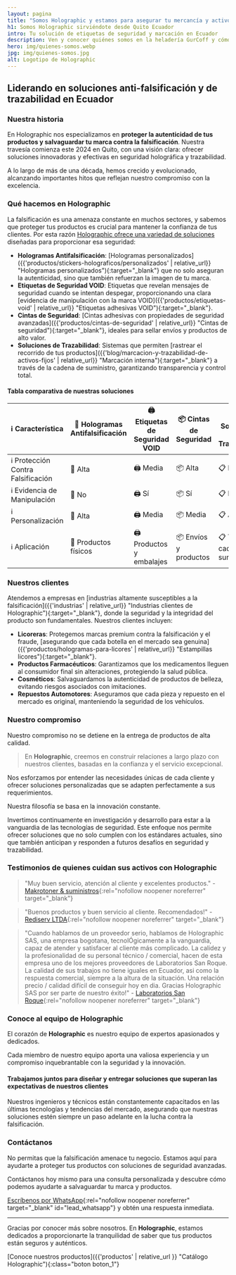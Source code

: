 ```yaml
---
layout: pagina
title: "Somos Holographic y estamos para asegurar tu mercancía y activos"
h1: Somos Holographic sirviéndote desde Quito Ecuador
intro: Tu solución de etiquetas de seguridad y marcación en Ecuador
description: Ven y conocer quiénes somos en la heladería GurCoff y cómo hemos logrado ser los mejores de la zona donde abrimos nuestras sucursales
hero: img/quienes-somos.webp
jpg: img/quienes-somos.jpg
alt: Logotipo de Holographic
---
```

## Liderando en soluciones anti-falsificación y de trazabilidad en Ecuador

### Nuestra historia

En Holographic nos especializamos en **proteger la autenticidad de tus productos y salvaguardar tu marca contra la falsificación**. Nuestra travesía comienza este 2024 en Quito, con una visión clara: ofrecer soluciones innovadoras y efectivas en seguridad holográfica y trazabilidad.

A lo largo de más de una década, hemos crecido y evolucionado, alcanzando importantes hitos que reflejan nuestro compromiso con la excelencia.

### Qué hacemos en Holographic

La falsificación es una amenaza constante en muchos sectores, y sabemos que proteger tus productos es crucial para mantener la confianza de tus clientes. Por esta razón [Holographic ofrece una variedad de soluciones](/) diseñadas para proporcionar esa seguridad:

- **Hologramas Antifalsificación**: [Hologramas personalizados]({{'productos/stickers-holograficos/personalizados' | relative_url}} "Hologramas personalizados"){:target="_blank"} que no solo aseguran la autenticidad, sino que también refuerzan la imagen de tu marca.
- **Etiquetas de Seguridad VOID**: Etiquetas que revelan mensajes de seguridad cuando se intentan despegar, proporcionando una clara [evidencia de manipulación con la marca VOID]({{'productos/etiquetas-void' | relative_url}} "Etiquetas adhesivas VOID"){:target="_blank"}.
- **Cintas de Seguridad**: [Cintas adhesivas con propiedades de seguridad avanzadas]({{'productos/cintas-de-seguridad' | relative_url}} "Cintas de seguridad"){:target="_blank"}, ideales para sellar envíos y productos de alto valor.
- **Soluciones de Trazabilidad**: Sistemas que permiten [rastrear el recorrido de tus productos]({{'blog/marcacion-y-trazabilidad-de-activos-fijos' | relative_url}} "Marcación interna"){:target="_blank"} a través de la cadena de suministro, garantizando transparencia y control total.

#### Tabla comparativa de nuestras soluciones

| ℹ️ Característica                  | 🚫 Hologramas Antifalsificación | 🖨️ Etiquetas de Seguridad VOID | 📦 Cintas de Seguridad | 📋 Soluciones de Trazabilidad |
|-------------------------------|------------------------------|-----------------------------|---------------------|----------------------------|
| ℹ️ Protección Contra Falsificación | 🚫 Alta                          | 🖨️ Media                        | 📦 Alta                | 📋 Media                      |
| ℹ️ Evidencia de Manipulación       | 🚫 No                            | 🖨️ Sí                           | 📦 Sí                  | 📋 No                         |
| ℹ️ Personalización                 | 🚫 Alta                          | 🖨️ Media                        | 📦 Media               | 📋 Alta                       |
| ℹ️ Aplicación                      | 🚫 Productos físicos             | 🖨️ Productos y embalajes        | 📦 Envíos y productos  | 📋 Toda la cadena de suministro |

### Nuestros clientes

Atendemos a empresas en [industrias altamente susceptibles a la falsificación]({{'industrias' | relative_url}} "Industrias clientes de Holographic"){:target="_blank"}, donde la seguridad y la integridad del producto son fundamentales. Nuestros clientes incluyen:

- **Licoreras**: Protegemos marcas premium contra la falsificación y el fraude, [asegurando que cada botella en el mercado sea genuina]({{'productos/hologramas-para-licores' | relative_url}} "Estampillas licores"){:target="_blank"}.
- **Productos Farmacéuticos**: Garantizamos que los medicamentos lleguen al consumidor final sin alteraciones, protegiendo la salud pública.
- **Cosméticos**: Salvaguardamos la autenticidad de productos de belleza, evitando riesgos asociados con imitaciones.
- **Repuestos Automotores**: Aseguramos que cada pieza y repuesto en el mercado es original, manteniendo la seguridad de los vehículos.

### Nuestro compromiso

Nuestro compromiso no se detiene en la entrega de productos de alta calidad.

>En **Holographic**, creemos en construir relaciones a largo plazo con nuestros clientes, basadas en la confianza y el servicio excepcional.

Nos esforzamos por entender las necesidades únicas de cada cliente y ofrecer soluciones personalizadas que se adapten perfectamente a sus requerimientos.

Nuestra filosofía se basa en la innovación constante.

Invertimos continuamente en investigación y desarrollo para estar a la vanguardia de las tecnologías de seguridad. Este enfoque nos permite ofrecer soluciones que no solo cumplen con los estándares actuales, sino que también anticipan y responden a futuros desafíos en seguridad y trazabilidad.

### Testimonios de quienes cuidan sus activos con Holographic

> "Muy buen servicio, atención al cliente y excelentes productos." - [Makrotoner & suministros]({{site.maps}}){:rel="nofollow noopener noreferrer" target="_blank"}

> "Buenos productos y buen servicio al cliente. Recomendados!" - [Rediserv LTDA]({{site.maps}}){:rel="nofollow noopener noreferrer" target="_blank"}

> "Cuando hablamos de un proveedor serio, hablamos de Holographic SAS, una empresa bogotana, tecnolÓgicamente a la vanguardia, capaz de atender y satisfacer al cliente más complicado. La calidez y la profesionalidad de su personal técnico / comercial, hacen de esta empresa uno de los mejores proveedores de Laboratorios San Roque. La calidad de sus trabajos no tiene iguales en Ecuador, asi como la respuesta comercial, siempre a la altura de la situación. Una relación precio / calidad difícil de conseguir hoy en dia. Gracias Holographic SAS por ser parte de nuestro éxito!" - [Laboratorios San Roque]({{site.maps}}){:rel="nofollow noopener noreferrer" target="_blank"}

### Conoce al equipo de Holographic

El corazón de **Holographic** es nuestro equipo de expertos apasionados y dedicados.

Cada miembro de nuestro equipo aporta una valiosa experiencia y un compromiso inquebrantable con la seguridad y la innovación.

#### Trabajamos juntos para diseñar y entregar soluciones que superan las expectativas de nuestros clientes

Nuestros ingenieros y técnicos están constantemente capacitados en las últimas tecnologías y tendencias del mercado, asegurando que nuestras soluciones estén siempre un paso adelante en la lucha contra la falsificación.

### Contáctanos

No permitas que la falsificación amenace tu negocio. Estamos aquí para ayudarte a proteger tus productos con soluciones de seguridad avanzadas.

Contáctanos hoy mismo para una consulta personalizada y descubre cómo podemos ayudarte a salvaguardar tu marca y productos.

[Escríbenos por WhatsApp]({{site.whatsapp}}){:rel="nofollow noopener noreferrer" target="_blank" id="lead_whatsapp"} y obtén una respuesta inmediata.

---

Gracias por conocer más sobre nosotros. En **Holographic**, estamos dedicados a proporcionarte la tranquilidad de saber que tus productos están seguros y auténticos.

[Conoce nuestros productos]({{'productos' | relative_url }} "Catálogo Holographic"){:class="boton boton_1"}
